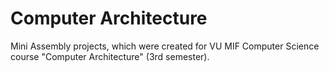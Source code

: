 # Computer Architecture
Mini Assembly projects, which were created for VU MIF Computer Science course "Computer Architecture" (3rd semester).
